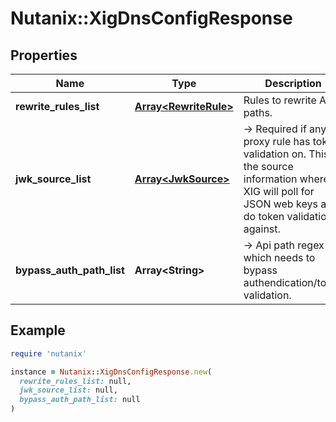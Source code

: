 # Nutanix::XigDnsConfigResponse

## Properties

| Name | Type | Description | Notes |
| ---- | ---- | ----------- | ----- |
| **rewrite_rules_list** | [**Array&lt;RewriteRule&gt;**](RewriteRule.md) | Rules to rewrite API paths. | [optional] |
| **jwk_source_list** | [**Array&lt;JwkSource&gt;**](JwkSource.md) | -&gt; Required if any proxy rule has token validation on. This is the source information where XIG will poll for JSON web keys and do token validations against. | [optional] |
| **bypass_auth_path_list** | **Array&lt;String&gt;** | -&gt; Api path regex which needs to bypass authendication/token validation. | [optional] |

## Example

```ruby
require 'nutanix'

instance = Nutanix::XigDnsConfigResponse.new(
  rewrite_rules_list: null,
  jwk_source_list: null,
  bypass_auth_path_list: null
)
```

